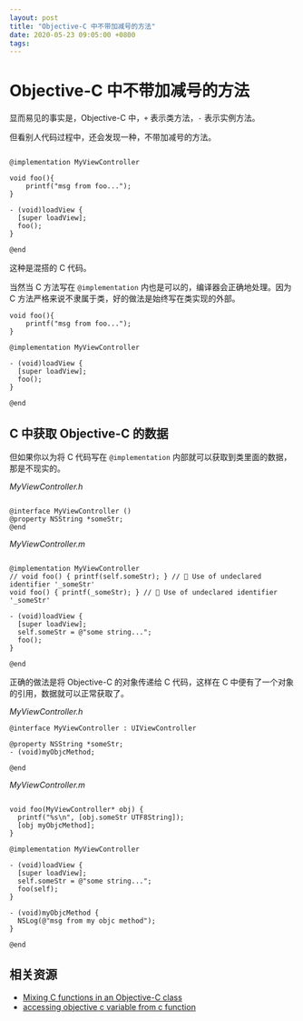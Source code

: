 ```yaml
---
layout: post
title: "Objective-C 中不带加减号的方法"
date: 2020-05-23 09:05:00 +0800
tags: 
---
```

    
# Objective-C 中不带加减号的方法


显而易见的事实是，Objective-C 中，`+` 表示类方法，`-` 表示实例方法。

但看别人代码过程中，还会发现一种，不带加减号的方法。

```objc

@implementation MyViewController

void foo(){
    printf("msg from foo...");
}

- (void)loadView {
  [super loadView];
  foo();
}

@end

```

这种是混搭的 C 代码。

当然当 C 方法写在 `@implementation` 内也是可以的，编译器会正确地处理。因为 C 方法严格来说不隶属于类，好的做法是始终写在类实现的外部。

```objc
void foo(){
    printf("msg from foo...");
}

@implementation MyViewController

- (void)loadView {
  [super loadView];
  foo();
}

@end

```


## C 中获取 Objective-C 的数据

但如果你以为将 C 代码写在 `@implementation` 内部就可以获取到类里面的数据，那是不现实的。

_MyViewController.h_
```objc

@interface MyViewController ()
@property NSString *someStr;
@end
```

_MyViewController.m_
```objc

@implementation MyViewController
// void foo() { printf(self.someStr); } // 🚨 Use of undeclared identifier '_someStr'
void foo() { printf(_someStr); } // 🚨 Use of undeclared identifier '_someStr'

- (void)loadView {
  [super loadView];
  self.someStr = @"some string...";
  foo();
}

@end

```

正确的做法是将 Objective-C 的对象传递给 C 代码，这样在 C 中便有了一个对象的引用，数据就可以正常获取了。

_MyViewController.h_
```objc
@interface MyViewController : UIViewController

@property NSString *someStr;
- (void)myObjcMethod;

@end
```

_MyViewController.m_
```objc

void foo(MyViewController* obj) {
  printf("%s\n", [obj.someStr UTF8String]);
  [obj myObjcMethod];
}

@implementation MyViewController

- (void)loadView {
  [super loadView];
  self.someStr = @"some string...";
  foo(self);
}

- (void)myObjcMethod {
  NSLog(@"msg from my objc method");
}

@end

```

## 相关资源

- [Mixing C functions in an Objective-C class](https://stackoverflow.com/questions/801976/mixing-c-functions-in-an-objective-c-class)
- [accessing objective c variable from c function](https://stackoverflow.com/questions/14535660/accessing-objective-c-variable-from-c-function)

    
